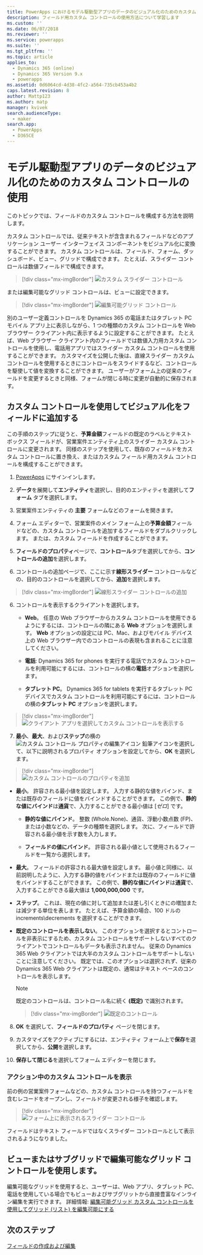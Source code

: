 ```yaml
---
title: PowerApps におけるモデル駆動型アプリのデータのビジュアル化のためのカスタム コントロールの使用 | MicrosoftDocs
description: フィールド用カスタム コントロールの使用方法について学習します
ms.custom: ''
ms.date: 06/07/2018
ms.reviewer: ''
ms.service: powerapps
ms.suite: ''
ms.tgt_pltfrm: ''
ms.topic: article
applies_to:
  - Dynamics 365 (online)
  - Dynamics 365 Version 9.x
  - powerapps
ms.assetid: 0d6064cd-4d38-4fc2-a564-735cb453a4b2
caps.latest.revision: 8
author: Mattp123
ms.author: matp
manager: kvivek
search.audienceType:
  - maker
search.app:
  - PowerApps
  - D365CE
---
```

# <a name="use-custom-controls-for-model-driven-app-data-visualizations"></a>モデル駆動型アプリのデータのビジュアル化のためのカスタム コントロールの使用

このトピックでは、フィールドのカスタム コントロールを構成する方法を説明します。 

カスタム コントロールでは、従来テキストが含含まれるフィールドなどのアプリケーション ユーザー インターフェイス コンポーネントをビジュアル化に変換することができます。 カスタム コントロールは、フィールド、フォーム、ダッシュボード、ビュー、グリッドで構成できます。 たとえば、スライダー コントロールは数値フィールドで構成できます。

   > [!div class="mx-imgBorder"] 
   > ![カスタム スライダー コントロール](media/slider-control.PNG "フィールドのスライダー コントロール")

または編集可能なグリッド コントロールは、ビューに設定できます。 

   > [!div class="mx-imgBorder"] 
   > ![編集可能グリッド コントロール](media/editable-grid-example.png)

別のユーザー定義コントロールを Dynamics 365 の電話またはタブレット PC モバイル アプリ上に表示しながら、1 つの種類のカスタム コントロールを Web ブラウザー クライアント内に表示するように設定することができます。 たとえば、Web ブラウザー クライアント内のフィールドでは数値入力用カスタム コントロールを使用し、電話用アプリではスライダー カスタム コントロールを使用することができます。 カスタマイズを公開した後は、直線スライダー カスタム コントロールを使用するときにコントロールをスライドするなど、コントロールを駆使して値を変換することができます。 ユーザーがフォーム上の従来のフィールドを変更するときと同様、フォームが閉じる時に変更が自動的に保存されます。  
  
## <a name="use-a-custom-control-to-add-visualizations-to-a-field"></a>カスタム コントロールを使用してビジュアル化をフィールドに追加する  
 この手順のステップに従うと、**予算金額**フィールドの既定のラベルとテキスト ボックス フィールドが、営業案件エンティティ上のスライダー カスタム コントロールに変更されます。 同様のステップを使用して、既存のフィールドをカスタム コントロールに置き換え、またはカスタム フィールド用カスタム コントロールを構成することができます。  
  
1.  [PowerApps](https://web.powerapps.com/?utm_source=padocs&utm_medium=linkinadoc&utm_campaign=referralsfromdoc) にサインインします。  

     

2.  **データ**を展開して**エンティティ**を選択し、目的のエンティティを選択して**フォーム** タブを選択します。  
  
2.  営業案件エンティティの **主要** フォームなどのフォームを開きます。 
  
3.  フォーム エディターで、営業案件のメイン フォーム上の**予算金額**フィールドなどの、カスタム コントロールを追加するフィールドをダブルクリックします。 または、カスタム フィールドを作成することができます。 
  
4.  **フィールドのプロパティ**ページで、**コントロール**タブを選択してから、**コントロールの追加**を選択します。  
  
5.  コントロールの追加ページで、ここに示す**線形スライダー** コントロールなどの、目的のコントロールを選択してから、**追加**を選択します。  

   > [!div class="mx-imgBorder"] 
   > ![線形スライダー コントロールの追加](media/add-slider.PNG "線形スライダー コントロールの追加")  
  
6.  コントロールを表示するクライアントを選択します。  
  
    - **Web**。 任意の Web ブラウザーからカスタム コントロールを使用できるようにするには、コントロールの隣にある **Web** オプションを選択します。 **Web** オプションの設定には PC、Mac、およびモバイル デバイス上の Web ブラウザー内でのコントロールの表現も含まれることに注意してください。  
  
    - **電話**:  Dynamics 365 for phones を実行する電話でカスタム コントロールを利用可能にするには、コントロールの横の**電話**オプションを選択します。  
  
    - **タブレット PC**。 Dynamics 365 for tablets を実行するタブレット PC デバイスでカスタム コントロールを利用可能にするには、コントロールの横の**タブレット PC** オプションを選択します。  
  
   > [!div class="mx-imgBorder"] 
   > ![クライアント アプリを選択してカスタム コントロールを表示する](media/choose-client.png "クライアント アプリを選択してカスタム コントロールを表示する")  
  
7.  **最小**、**最大**、および**ステップ**の横の ![カスタム コントロール プロパティの編集アイコン](media/ccf-pencil-icon.png "カスタム コントロール プロパティの編集アイコン") 鉛筆アイコンを選択して、以下に説明されるプロパティ オプションを設定してから、**OK** を選択します。  
  
   > [!div class="mx-imgBorder"] 
   > ![カスタム コントロールのプロパティを追加](media/ccf-add-properties.png "カスタム コントロールのプロパティを追加")
  
   - **最小**。 許容される最小値を設定します。 入力する静的な値をバインド、または既存のフィールドに値をバインドすることができます。 この例で、**静的な値にバインド**は**通貨**で、入力することができる最小値は [*ゼロ*] です。  
  
       - **静的な値にバインド**。 整数 (Whole.None)、通貨、浮動小数点数 (FP)、または小数などの、データの種類を選択します。 次に、フィールドで許容される最小値を示す数を入力します。  
  
       - **フィールドの値にバインド**。 許容される最小値として使用されるフィールドを一覧から選択します。  
  
   - **最大**。 フィールドの許容される最大値を設定します。 最小値と同様に、以前説明したように、入力する静的値をバインドまたは既存のフィールドに値をバインドすることができます。 この例で、**静的な値にバインド**は**通貨**で、入力することができる最大値は **1,000,000,000** です。  
  
   - **ステップ**。 これは、現在の値に対して追加または差し引くときにの増加または減少する単位を表します。 たとえば、予算金額の場合、100 ドルの increments\decrements を選択することができます。  
  
   - **既定のコントロールを表示しない**。 このオプションを選択するとコントロールを非表示にするため、カスタム コントロールをサポートしないすべてのクライアントでコントロールもデータも表示されません。 従来の Dynamics 365 Web クライアントでは大半のカスタム コントロールをサポートしないことに注意してください。 既定では、このオプションは選択されず、従来の Dynamics 365 Web クライアントは既定の、通常はテキスト ベースのコントロールを表示します。  
  
       > [!NOTE]
       >  既定のコントロールは、コントロール名に続く **(既定)** で識別されます。  
       >   
       > > [!div class="mx-imgBorder"] 
       > > ![既定のコントロール](media/default-control.png "既定のコントロール")  
  
8.  **OK** を選択して、**フィールドのプロパティ** ページを閉じます。  
  
9. カスタマイズをアクティブにするには、エンティティ フォーム上で**保存**を選択してから、**公開**を選択します。  
  
10. **保存して閉じる**を選択してフォーム エディターを閉じます。  
  
### <a name="see-the-custom-control-in-action"></a>アクション中のカスタム コントロールを表示  
 前の例の営業案件フォームなどの、カスタム コントロールを持つフィールドを含むレコードをオープンし、フィールドが変更される様子を確認します。  
  
   > [!div class="mx-imgBorder"] 
   > ![フォーム上に表示されるスライダー コントロール](media/slider-control.PNG "フォーム上に表示されるスライダー コントロール")  
  
 フィールドはテキスト フィールドではなくスライダー コントロールとして表示されるようになりました。 

## <a name="use-the-editable-grid-control-on-a-view-or-sub-grid"></a>ビューまたはサブグリッドで編集可能なグリッド コントロールを使用します。

編集可能なグリッドを使用すると、ユーザーは、Web アプリ、タブレット PC、電話を使用している場合でもビューおよびサブグリットから直接豊富なインライン編集を実行できます。 詳細情報: [編集可能グリッド カスタム コントロールを使用してグリッド (リスト) を編集可能にする](make-grids-lists-editable-custom-control.md) 
  
## <a name="next-steps"></a>次のステップ  
[フィールドの作成および編集](../common-data-service/create-edit-fields.md)
